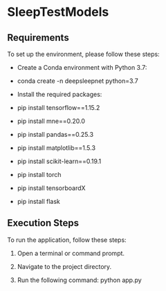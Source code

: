 # SleepTestModels

## Requirements

To set up the environment, please follow these steps:

- Create a Conda environment with Python 3.7:
- conda create -n deepsleepnet python=3.7

- Install the required packages:
- pip install tensorflow==1.15.2
- pip install mne==0.20.0
- pip install pandas==0.25.3
- pip install matplotlib==1.5.3
- pip install scikit-learn==0.19.1
- pip install torch
- pip install tensorboardX
- pip install flask

## Execution Steps

To run the application, follow these steps:

1. Open a terminal or command prompt.

2. Navigate to the project directory.

3. Run the following command:
   python app.py
